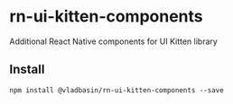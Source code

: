 # rn-ui-kitten-components

Additional React Native components for UI Kitten library 

## Install

`npm install @vladbasin/rn-ui-kitten-components --save`
